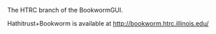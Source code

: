 The HTRC branch of the BookwormGUI.

Hathitrust+Bookworm is available at http://bookworm.htrc.illinois.edu/
